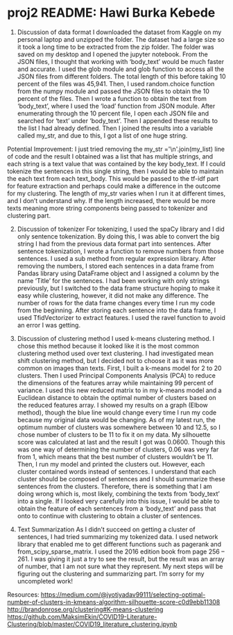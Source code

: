 # proj2 README: Hawi Burka Kebede

1. Discussion of data format
I downloaded the dataset from Kaggle on my personal laptop and unzipped the folder. 
The dataset had a large size so it took a long time to be extracted from the zip folder. 
The folder was saved on my desktop and I opened the jupyter notebook. From the JSON files, I thought that working with ‘body_text’ would be much faster and accurate. I used the glob module and glob function to access all the JSON files from different folders. 
The total length of this before taking 10 percent of the files was 45,941. Then, I used random.choice function from the numpy module and passed the JSON files to obtain the 10 percent of the files. 
Then I wrote a function to obtain the text from ‘body_text’, where I used the ‘load’ function from JSON module. After enumerating through the 10 percent file, I open each JSON file and searched for ‘text’ under ‘body_text’. 
Then I appended these results to the list I had already defined. Then I joined the results into a variable called my_str, and due to this, I got a list of one huge string. 

Potential Improvement: 
I just tried removing the my_str ='\n'.join(my_list) line of code and the result I obtained was a list that has multiple strings, and each string is a text value that was contained by the key body_text. 
If I could tokenize the sentences in this single string, then I would be able to maintain the each text from each text_body. This would be passed to the tf-idf part for feature extraction and perhaps could make a difference in the outcome for my clustering. 
The length of my_str varies when I run it at different times, and I don’t understand why. If the length increased, there would be more texts meaning more string components being passed to tokenizer and clustering part. 

2. Discussion of tokenizer 
For tokenizing, I used the spaCy library and I did only sentence tokenization. By doing this, I was able to convert the big string I had from the previous data format part into sentences. After sentence tokenization, I wrote a function to remove numbers from those sentences.
I used a sub method from regular expression library. After removing the numbers, I stored each sentences in a data frame from Pandas library using DataFrame object and I assigned a column by the name ‘Title’ for the sentences. I had been working with only strings previously, but I switched to the data frame structure hoping to make it easy while clustering, however, it did not make any difference. 
The number of rows for the data frame changes every time I run my code from the beginning. 
After storing each sentence into the data frame, I used TfidVectorizer to extract features. I used the ravel function to avoid an error I was getting. 

3. Discussion of clustering method
I used k-means clustering method. I chose this method because it looked like it is the most common clustering method used over text clustering. I had investigated mean shift clustering method, but I decided not to choose it as it was more common on images than texts. 
First, I built a k-means model for 2 to 20 clusters. Then I used Principal Components Analysis (PCA) to reduce the dimensions of the features array while maintaining 99 percent of variance. I used this new reduced matrix to in my k-means model and a Euclidean distance to obtain the optimal number of clusters based on the reduced features array. 
I showed my results on a graph (Elbow method), though the blue line would change every time I run my code because my original data would be changing. As of my latest run, the optimum number of clusters was somewhere between 10 and 12.5, so I chose number of clusters to be 11 to fix it on my data. My silhouette score was calculated at last and the result I got was 0.0600. 
Though this was one way of determining the number of clusters, 0.06 was very far from 1, which means that the best number of clusters wouldn’t be 11. 
Then, I run my model and printed the clusters out. However, each cluster contained words instead of sentences. I understand that each cluster should be composed of sentences and I should summarize these sentences from the clusters. Therefore, there is something that I am doing wrong which is, most likely, combining the texts from ‘body_text’ into a single. 
If I looked very carefully into this issue, I would be able to obtain the feature of each sentences from a ‘body_text’ and pass that onto to continue with clustering to obtain a cluster of sentences. 

4. Text Summarization
As I didn’t succeed on getting a cluster of sentences, I had tried summarizing my tokenized data. I used network library that enabled me to get different functions such as pagerank and from_scipy_sparse_matrix. I used the 2016 edition book from page 256 – 261. 
I was giving it just a try to see the result, but the result was an array of number, that I am not sure what they represent. 
My next steps will be figuring out the clustering and summarizing part. I’m sorry for my uncompleted work! 

Resources: 
https://medium.com/@jyotiyadav99111/selecting-optimal-number-of-clusters-in-kmeans-algorithm-silhouette-score-c0d9ebb11308
http://brandonrose.org/clustering#K-means-clustering
https://github.com/MaksimEkin/COVID19-Literature-Clustering/blob/master/COVID19_literature_clustering.ipynb



